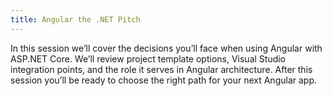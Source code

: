 ```yaml
---
title: Angular the .NET Pitch
---
```


In this session we’ll cover the decisions you’ll face when using Angular with ASP.NET Core. We’ll review project template options, Visual Studio integration points, and the role it serves in Angular architecture. After this session you’ll be ready to choose the right path for your next Angular app.

